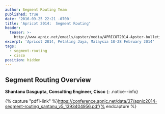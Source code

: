 ```yaml
---
author: Segment Routing Team
published: true
date: '2016-09-25 22:21 -0700'
title: 'Apricot 2014:  Segment Routing'
header:
  teaser: >-
    http://www.apnic.net/emails/apster/media/APRICOT2014-Apster-bulletin-button-01_Artboard-3.png
excerpt: 'Apricot 2014, Petaling Jaya, Malaysia 18-28 February 2014'
tags:
  - segment-routing
  - cisco
position: hidden
---
```


## Segment Routing Overview  

**Shantanu Dasgupta, Consulting Engineer, Cisco**
{: .notice--info}

{% capture "pdf1-link" %}https://conference.apnic.net/data/37/apnic2014-segment-routing_santanu_v5_1393404956.pdf{% endcapture %}

<div id="pdf1"></div>
<script>
        PDFObject.embed("{{ pdf1-link }}", "#pdf1", {height: "500px"});
</script>
